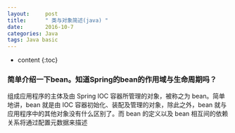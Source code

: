 ```yaml
---
layout:     post
title:      " 类与对象简述(java) "
date:       2016-10-7 
categories: Java
tags: Java basic
---
```


* content
{:toc}
###  简单介绍一下bean。知道Spring的bean的作用域与生命周期吗？

组成应用程序的主体及由 Spring IOC 容器所管理的对象，被称之为 bean。简单地讲，bean 就是由 IOC 容器初始化、装配及管理的对象，除此之外，bean 就与应用程序中的其他对象没有什么区别了。而 bean 的定义以及 bean 相互间的依赖关系将通过配置元数据来描述